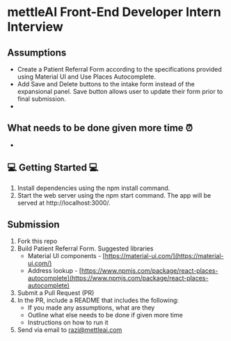# mettleAI Front-End Developer Intern Interview

## Assumptions

* Create a Patient Referral Form according to the specifications provided using Material UI and Use Places Autocomplete. 
* Add Save and Delete buttons to the intake form instead of the expansional panel. Save button allows user to update their form prior to final submission. 
* 

## What needs to be done given more time ⏰

* 

## 💻 Getting Started 💻

1. Install dependencies using the npm install command.
2. Start the web server using the npm start command. The app will be served at http://localhost:3000/.

## Submission
1.  Fork this repo
2.  Build Patient Referral Form. Suggested libraries
    -  Material UI components - [https://material-ui.com/](https://material-ui.com/)
    -  Address lookup - [https://www.npmjs.com/package/react-places-autocomplete](https://www.npmjs.com/package/react-places-autocomplete)
4.  Submit a Pull Request (PR)
5.  In the PR, include a README that includes the following:
    -  If you made any assumptions, what are they
    - Outline what else needs to be done if given more time
    - Instructions on how to run it
6. Send via email to razi@mettleai.com 

